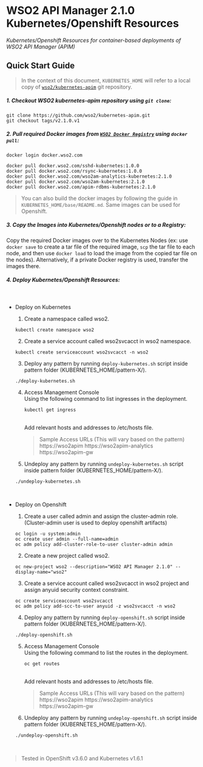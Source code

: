 # WSO2 API Manager 2.1.0 Kubernetes/Openshift Resources 
*Kubernetes/Openshift Resources for container-based deployments of WSO2 API Manager (APIM)*

## Quick Start Guide

>In the context of this document, `KUBERNETES_HOME` will refer to a local copy of 
[`wso2/kubernetes-apim`](https://github.com/wso2/kubernetes-apim/) git repository. 

##### 1. Checkout WSO2 kubernetes-apim  repository using `git clone`:
```
git clone https://github.com/wso2/kubernetes-apim.git
git checkout tags/v2.1.0.v1
```

##### 2. Pull required Docker images from [`WSO2 Docker Registry`](https://docker.wso2.com) using `docker pull`:
```
docker login docker.wso2.com

docker pull docker.wso2.com/sshd-kubernetes:1.0.0
docker pull docker.wso2.com/rsync-kubernetes:1.0.0
docker pull docker.wso2.com/wso2am-analytics-kubernetes:2.1.0
docker pull docker.wso2.com/wso2am-kubernetes:2.1.0
docker pull docker.wso2.com/apim-rdbms-kubernetes:2.1.0
```

> You can also build the docker images by following the guide in `KUBERNETES_HOME/base/README.md`. Same images can be used for Openshift.

##### 3. Copy the Images into Kubernetes/Openshift nodes or to a Registry:
Copy the required Docker images over to the Kubernetes Nodes (ex: use `docker save` to create a tar file of the 
required image, `scp` the tar file to each node, and then use `docker load` to load the image from the copied tar file 
on the nodes). Alternatively, if a private Docker registry is used, transfer the images there.

##### 4. Deploy Kubernetes/Openshift Resources:
<br>

* Deploy on Kubernetes 

    1. Create a namespace called wso2.
    ```
    kubectl create namespace wso2
    ```
    2. Create a service account called wso2svcacct in wso2 namespace.
    ```
    kubectl create serviceaccount wso2svcacct -n wso2
    ```
    3. Deploy any pattern by running `deploy-kubernetes.sh` script inside pattern folder (KUBERNETES_HOME/pattern-X/).
    ```
    ./deploy-kubernetes.sh
    ```
    4. Access Management Console <br>
       Using the following command to list ingresses in the deployment.
        ```
        kubectl get ingress
        ```
         <br>
        Add relevant hosts and addresses to /etc/hosts file.
        
        > Sample Access URLs (This will vary based on the pattern) 
        https://wso2apim
        https://wso2apim-analytics
        https://wso2apim-gw

    5. Undeploy any pattern by running `undeploy-kubernetes.sh` script inside pattern folder (KUBERNETES_HOME/pattern-X/).
    ```
    ./undeploy-kubernetes.sh
    ```
 <br>


* Deploy on Openshift

    1. Create a user called admin and assign the cluster-admin role. (Cluster-admin user is used to deploy openshift artifacts)
    ```
    oc login -u system:admin
    oc create user admin --full-name=admin
    oc adm policy add-cluster-role-to-user cluster-admin admin
    ```
    2. Create a new project called wso2.
    ```
    oc new-project wso2 --description="WSO2 API Manager 2.1.0" --display-name="wso2"
    ```
        
    3. Create a service account called wso2svcacct in wso2 project and assign anyuid security context constraint.
    ```
    oc create serviceaccount wso2svcacct
    oc adm policy add-scc-to-user anyuid -z wso2svcacct -n wso2
    ```
    4. Deploy any pattern by running `deploy-openshift.sh` script inside pattern folder (KUBERNETES_HOME/pattern-X/).
    ```
    ./deploy-openshift.sh
    ```
    5. Access Management Console <br>
       Using the following command to list the routes in the deployment.
        ```
        oc get routes
        ```
         <br>
        Add relevant hosts and addresses to /etc/hosts file.
        
        > Sample Access URLs (This will vary based on the pattern) 
        https://wso2apim
        https://wso2apim-analytics
        https://wso2apim-gw

    6. Undeploy any pattern by running `undeploy-openshift.sh` script inside pattern folder (KUBERNETES_HOME/pattern-X/).
    ```
    ./undeploy-openshift.sh
    ```
 <br>
 

> Tested in OpenShift v3.6.0 and Kubernetes v1.6.1
